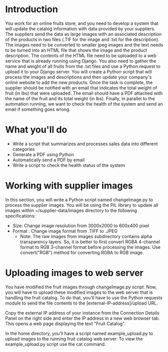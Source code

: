 # Introduction
You work for an online fruits store, and you need to develop a system that will update the catalog information with data provided by your suppliers. 
The suppliers send the data as large images with an associated description of the products in two files (.TIF for the image and .txt for the description). 
The images need to be converted to smaller jpeg images and the text needs to be turned into an HTML file that shows the image and the product description. 
The contents of the HTML file need to be uploaded to a web service that is already running using Django. You also need to gather the name and weight of all fruits from the .txt files and use a Python request to upload it to your Django server.
You will create a Python script that will process the images and descriptions and then update your company's online website to add the new products.
Once the task is complete, the supplier should be notified with an email that indicates the total weight of fruit (in lbs) that were uploaded. The email should have a PDF attached with the name of the fruit and its total weight (in lbs).
Finally, in parallel to the automation running, we want to check the health of the system and send an email if something goes wrong.

# What you'll do
  - Write a script that summarizes and processes sales data into different categories
  - Generate a PDF using Python
  - Automatically send a PDF by email
  - Write a script to check the health status of the system

# Working with supplier images
In this section, you will write a Python script named changeImage.py to process the supplier images. 
You will be using the PIL library to update all images within ~/supplier-data/images directory to the following specifications:
  - Size: Change image resolution from 3000x2000 to 600x400 pixel
  - Format : Change image format from .TIFF to .JPEG
      - Note: The raw images from images subdirectory contains alpha transparency layers. So, it is better to first convert RGBA 4-channel format to RGB 3-channel format before processing the images. Use convert("RGB") method for converting RGBA to RGB image.

# Uploading images to web server
You have modified the fruit images through changeImage.py script. Now, you will have to upload these modified images to the web server that is handling the fruit catalog. To do that, you'll have to use the Python requests module to send the file contents to the [external-IP-address]/upload URL.

Copy the external IP address of your instance from the Connection Details Panel on the right side and enter the IP address in a new web browser tab. This opens a web page displaying the text "Fruit Catalog".

In the home directory, you'll have a script named example_upload.py to upload images to the running fruit catalog web server. To view the example_upload.py script use the cat command.
